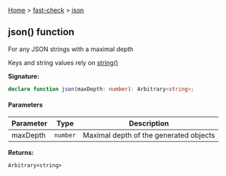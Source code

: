[Home](/) &gt; [fast-check](../fast-check.md) &gt; [json](json_2.md)

## json() function

For any JSON strings with a maximal depth

Keys and string values rely on [string()](string_1.md)

<b>Signature:</b>

```typescript
declare function json(maxDepth: number): Arbitrary<string>;
```

#### Parameters

|  Parameter | Type | Description |
|  --- | --- | --- |
|  maxDepth | <code>number</code> | Maximal depth of the generated objects |

<b>Returns:</b>

`Arbitrary<string>`

